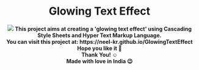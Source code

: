 <h1 align="center">Glowing Text Effect</h1>
<p align="center">
  <img src="https://user-images.githubusercontent.com/75318831/117413161-40c86580-af33-11eb-88cb-90988b3251d9.png">
  <b>This project aims at creating a 'glowing text effect' using Cascading Style Sheets and Hyper Text Markup Language.</b> <br>
  <b>You can visit this project at: https://neel-kr.github.io/GlowingTextEffect</b> <br>
  <b>Hope you like it 💜</b> <br>
  <b>Thank You! ☺️</b> <br>
  <b>Made with love in India 😉</b> <br>
</p>
